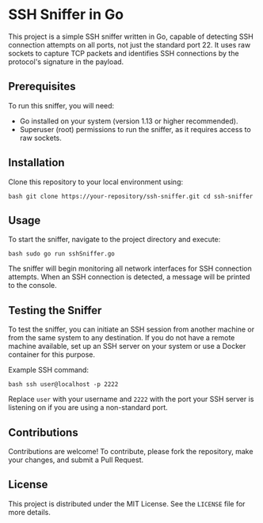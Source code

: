 # SSH Sniffer in Go

This project is a simple SSH sniffer written in Go, capable of detecting SSH connection attempts on all ports, not just the standard port 22. It uses raw sockets to capture TCP packets and identifies SSH connections by the protocol's signature in the payload.

## Prerequisites

To run this sniffer, you will need:

- Go installed on your system (version 1.13 or higher recommended).
- Superuser (root) permissions to run the sniffer, as it requires access to raw sockets.

## Installation

Clone this repository to your local environment using:

`bash git clone https://your-repository/ssh-sniffer.git cd ssh-sniffer`

## Usage

To start the sniffer, navigate to the project directory and execute:

`bash sudo go run sshSniffer.go`

The sniffer will begin monitoring all network interfaces for SSH connection attempts. When an SSH connection is detected, a message will be printed to the console.

## Testing the Sniffer

To test the sniffer, you can initiate an SSH session from another machine or from the same system to any destination. If you do not have a remote machine available, set up an SSH server on your system or use a Docker container for this purpose.

Example SSH command:

`bash ssh user@localhost -p 2222`

Replace `user` with your username and `2222` with the port your SSH server is listening on if you are using a non-standard port.

## Contributions

Contributions are welcome! To contribute, please fork the repository, make your changes, and submit a Pull Request.

## License

This project is distributed under the MIT License. See the `LICENSE` file for more details.
